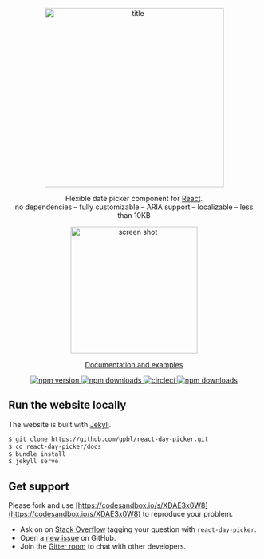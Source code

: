 <p align="center">
<a href="http://react-day-picker.js.org"><img width="359"  style="margin: 0 auto" alt="title" src="https://user-images.githubusercontent.com/120693/27316947-e18c7cac-5548-11e7-8d5b-d832f16219c5.png"></a>
<p align="center">
  Flexible date picker component for <a href="https://facebook.github.io/react/">React</a>.
  <br />
  no dependencies – fully customizable – ARIA support – localizable –  less than 10KB
</p>
<p align="center">
  <a href="http://react-day-picker.js.org"><img width="254" style="margin: 0 auto"  alt="screen shot" src="https://user-images.githubusercontent.com/120693/27316978-1110459e-5549-11e7-95d4-7d2043653a57.png"></a>
</p>
<p align="center">
  <a href="http://react-day-picker.js.org">Documentation and examples</a>
</p>
<p align="center">
  <a href="https://www.npmjs.com/package/react-day-picker">
    <img src="https://img.shields.io/npm/v/react-day-picker.svg?style=flat-square" alt="npm version">
  </a>
  <a href="http://npm-stat.com/charts.html?package=react-day-picker">
    <img src="https://img.shields.io/npm/dm/react-day-picker.svg?style=flat-square" alt="npm downloads">
  </a>
  <a href="https://circleci.com/gh/gpbl/react-day-picker">
    <img src="https://img.shields.io/circleci/project/github/gpbl/react-day-picker/master.svg?style=flat-square" alt="circleci">
  </a>
  <a href="https://codecov.io/gh/gpbl/react-day-picker">
    <img src="https://img.shields.io/codecov/c/github/gpbl/react-day-picker/master.svg?style=flat-square" alt="npm downloads">
  </a>
</p>

## Run the website locally

The website is built with [Jekyll](https://jekyllrb.com).

```bash
$ git clone https://github.com/gpbl/react-day-picker.git
$ cd react-day-picker/docs
$ bundle install
$ jekyll serve
```

## Get support

Please fork and use [https://codesandbox.io/s/XDAE3x0W8](https://codesandbox.io/s/XDAE3x0W8) to reproduce your problem.

* Ask on on [Stack Overflow](http://stackoverflow.com/questions/tagged/react-day-picker?sort=newest) tagging your question with `react-day-picker`.
* Open a [new issue](https://github.com/gpbl/react-day-picker/issues/new) on GitHub.
* Join the [Gitter room](https://gitter.im/gpbl/react-day-picker) to chat with other developers.
